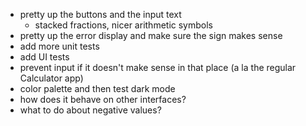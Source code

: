 - pretty up the buttons and the input text
    - stacked fractions, nicer arithmetic symbols
- pretty up the error display and make sure the sign makes sense
- add more unit tests
- add UI tests
- prevent input if it doesn't make sense in that place (a la the regular Calculator app)
- color palette and then test dark mode
- how does it behave on other interfaces?
- what to do about negative values?
